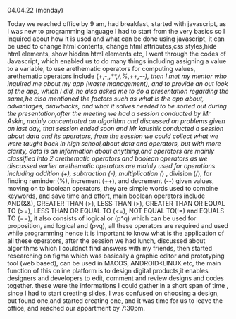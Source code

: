 04.04.22 (monday)

Today we reached office by 9 am, had breakfast, started with javascript, as I was new to programming language I had to start from the very basics so I inquired about how it is used and what can be done using javascript, it can be used to change html contents, change html attributes,css styles,hide html elements, show hidden html elements etc, I went through the codes of Javascript, which enabled us to do many things including assigning a value to a variable, to use arethematic operators for computing values, arethematic operators include (+,-,*,**,/,%,++,--), then I met my mentor who inquired me about my app (waste management), and to provide an out look of the app, which I did, he also asked me to do a presentation regarding the same,he 
also mentioned the factors such as what is the  app about, advantages, drawbacks, and what it solves needed to be sorted out during  the presentation,after the meeting we had a session conducted by Mr Askin, mainly concentrated on algorithm and discussed on problems given on last day, that session ended soon and Mr kaushik conducted a session about data and its operators, from the session we could collect what we were taught back in high school,about data and operators, but with more clarity, data is an information about anything,and operators are mainly classified into 2 arethematic operators and boolean operators as we discussed earlier arethematic operators are mainly used for operations including addition (+), subtraction (-),
 multiplication (*) ,  division (/), for finding reminder (%), increment (++), and decrement (--) given values, moving on to boolean operators, they are simple words used to combine keywords, and save time and effort, main boolean operators include AND(&&), GREATER THAN (>), LESS THAN (>), GREATER THAN OR EQUAL TO (>=), LESS THAN OR EQUAL TO (<=), NOT EQUAL TO(!=) and EQUALS TO (==), it also consists of logical or (p^q) which can be used for proposition, and logical and (pvq), all these operators are required and used while programming hence it is important to know what is the application of all these operators, after the session we had lunch, discussed about algorithms which I couldnot find answers with my friends, then started researching on figma which was basically a graphic editor and prototyping tool (web based), can be used in MACOS, ANDROID<LINUX etc, the main function of this online platform is to design digital products,it enables designers and developers to edit, comment and review designs and codes together. these were the informations I could gather in a short span of time , since I had to start creating slides, I was confused on choosing a design, but found one,and started creating one, and it was time for us to leave the office, and reached our appartment by 7:30pm.
